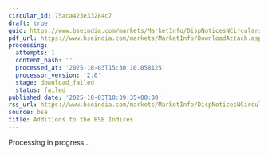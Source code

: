 ```yaml
---
circular_id: 75aca423e33284c7
draft: true
guid: https://www.bseindia.com/markets/MarketInfo/DispNoticesNCirculars.aspx?Noticeid={C8658B6A-39AE-4C60-AC1F-245EF4DAC5B3}&noticeno=20251003-24&dt=10/03/2025&icount=24&totcount=57&flag=0
pdf_url: https://www.bseindia.com/markets/MarketInfo/DownloadAttach.aspx?id=20251003-24&attachedId=
processing:
  attempts: 1
  content_hash: ''
  processed_at: '2025-10-03T15:30:10.058125'
  processor_version: '2.0'
  stage: download_failed
  status: failed
published_date: '2025-10-03T10:39:35+00:00'
rss_url: https://www.bseindia.com/markets/MarketInfo/DispNoticesNCirculars.aspx?Noticeid={C8658B6A-39AE-4C60-AC1F-245EF4DAC5B3}&noticeno=20251003-24&dt=10/03/2025&icount=24&totcount=57&flag=0
source: bse
title: Additions to the BSE Indices
---
```


Processing in progress...